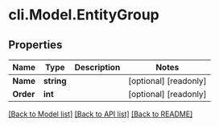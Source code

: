 # cli.Model.EntityGroup

## Properties

Name | Type | Description | Notes
------------ | ------------- | ------------- | -------------
**Name** | **string** |  | [optional] [readonly] 
**Order** | **int** |  | [optional] [readonly] 

[[Back to Model list]](../README.md#documentation-for-models) [[Back to API list]](../README.md#documentation-for-api-endpoints) [[Back to README]](../README.md)

